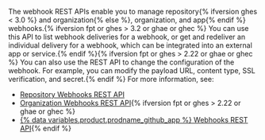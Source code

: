 The webhook REST APIs enable you to manage repository{% ifversion ghes < 3.0 %} and organization{% else %}, organization, and app{% endif %} webhooks.{% ifversion fpt or ghes > 3.2 or ghae or ghec %} You can use this API to list webhook deliveries for a webhook, or get and redeliver an individual delivery for a webhook, which can be integrated into an external app or service.{% endif %}{% ifversion fpt or ghes > 2.22 or ghae or ghec %} You can also use the REST API to change the configuration of the webhook. For example, you can modify the payload URL, content type, SSL verification, and secret.{% endif %} For more information, see:

- [Repository Webhooks REST API](/rest/reference/repos#webhooks)
- [Organization Webhooks REST API](/rest/reference/orgs#webhooks){% ifversion fpt or ghes > 2.22 or ghae or ghec %}
- [{% data variables.product.prodname_github_app %} Webhooks REST API](/rest/reference/apps#webhooks){% endif %}
